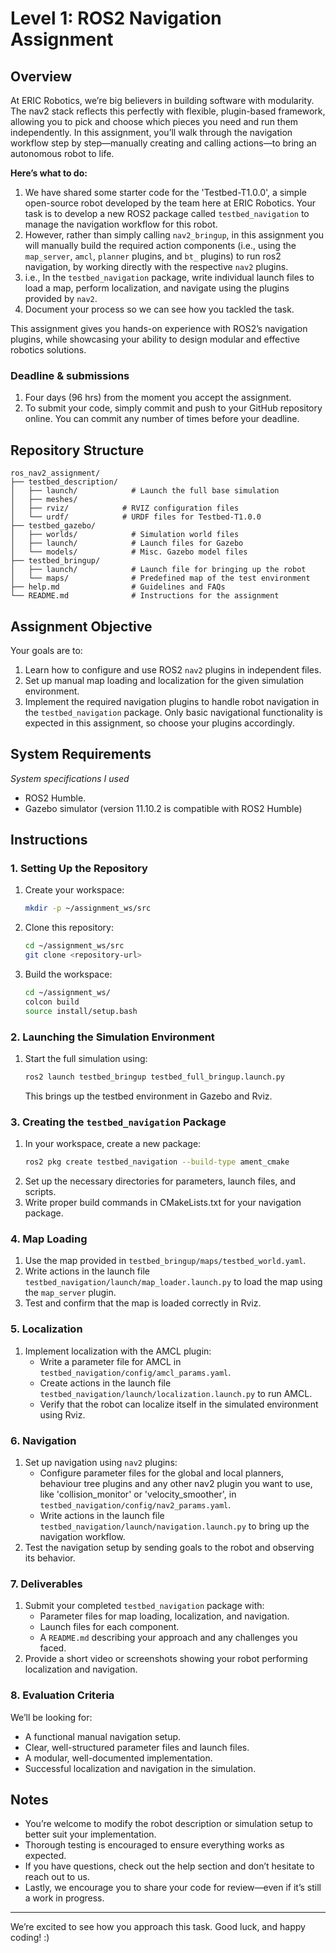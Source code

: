 # Level 1: ROS2 Navigation Assignment

## Overview
At ERIC Robotics, we’re big believers in building software with modularity. The nav2 stack reflects this perfectly with flexible, plugin-based framework, allowing you to pick and choose which pieces you need and run them independently. In this assignment, you’ll walk through the navigation workflow step by step—manually creating and calling actions—to bring an autonomous robot to life.

**Here’s what to do:**
1. We have shared some starter code for the 'Testbed-T1.0.0', a simple open-source robot developed by the team here at ERIC Robotics. Your task is to develop a new ROS2 package called `testbed_navigation` to manage the navigation workflow for this robot.
2. However, rather than simply calling `nav2_bringup`, in this assignment you will manually build the required action components (i.e., using the `map_server`, `amcl`, `planner` plugins, and `bt_` plugins) to run ros2 navigation, by working directly with the respective `nav2` plugins.
3. i.e., In the `testbed_navigation` package, write individual launch files to load a map, perform localization, and navigate using the plugins provided by `nav2`.
4. Document your process so we can see how you tackled the task.

This assignment gives you hands-on experience with ROS2’s navigation plugins, while showcasing your ability to design modular and effective robotics solutions.

### Deadline & submissions
1. Four days (96 hrs) from the moment you accept the assignment.
2. To submit your code, simply commit and push to your GitHub repository online. You can commit any number of times before your deadline.

## Repository Structure

```
ros_nav2_assignment/
├── testbed_description/
│   ├── launch/            # Launch the full base simulation
│   ├── meshes/
│   ├── rviz/            # RVIZ configuration files
│   └── urdf/            # URDF files for Testbed-T1.0.0
├── testbed_gazebo/
│   ├── worlds/            # Simulation world files
│   ├── launch/            # Launch files for Gazebo
│   └── models/            # Misc. Gazebo model files
├── testbed_bringup/
│   ├── launch/            # Launch file for bringing up the robot
│   └── maps/              # Predefined map of the test environment
├── help.md                # Guidelines and FAQs
└── README.md              # Instructions for the assignment
```

## Assignment Objective
Your goals are to:
1. Learn how to configure and use ROS2 `nav2` plugins in independent files.
2. Set up manual map loading and localization for the given simulation environment.
3. Implement the required navigation plugins to handle robot navigation in the `testbed_navigation` package. Only basic navigational functionality is expected in this assignment, so choose your plugins accordingly.

## System Requirements

*System specifications I used*
- ROS2 Humble.
- Gazebo simulator (version 11.10.2 is compatible with ROS2 Humble) 

## Instructions

### 1. Setting Up the Repository
1. Create your workspace:
    ```bash
    mkdir -p ~/assignment_ws/src
    ```
2. Clone this repository:
   ```bash
   cd ~/assignment_ws/src
   git clone <repository-url>
   ```
2. Build the workspace:
   ```bash
   cd ~/assignment_ws/
   colcon build
   source install/setup.bash
   ```

### 2. Launching the Simulation Environment
1. Start the full simulation using:
   ```bash
   ros2 launch testbed_bringup testbed_full_bringup.launch.py
   ```
   This brings up the testbed environment in Gazebo and Rviz.

### 3. Creating the `testbed_navigation` Package
1. In your workspace, create a new package:
   ```bash
   ros2 pkg create testbed_navigation --build-type ament_cmake
   ```
2. Set up the necessary directories for parameters, launch files, and scripts.
3. Write proper build commands in CMakeLists.txt for your navigation package.

### 4. Map Loading
1. Use the map provided in `testbed_bringup/maps/testbed_world.yaml`.
2. Write actions in the launch file `testbed_navigation/launch/map_loader.launch.py` to load the map using the `map_server` plugin.
3. Test and confirm that the map is loaded correctly in Rviz.

### 5. Localization
1. Implement localization with the AMCL plugin:
   - Write a parameter file for AMCL in `testbed_navigation/config/amcl_params.yaml`.
   - Create actions in the launch file `testbed_navigation/launch/localization.launch.py` to run AMCL.
   - Verify that the robot can localize itself in the simulated environment using Rviz.

### 6. Navigation
1. Set up navigation using `nav2` plugins:
   - Configure parameter files for the global and local planners, behaviour tree plugins and any other nav2 plugin you want to use, like 'collision_monitor' or 'velocity_smoother', in `testbed_navigation/config/nav2_params.yaml`.
   - Write actions in the launch file `testbed_navigation/launch/navigation.launch.py` to bring up the navigation workflow.
2. Test the navigation setup by sending goals to the robot and observing its behavior.

### 7. Deliverables
1. Submit your completed `testbed_navigation` package with:
   - Parameter files for map loading, localization, and navigation.
   - Launch files for each component.
   - A `README.md` describing your approach and any challenges you faced.
2. Provide a short video or screenshots showing your robot performing localization and navigation.

### 8. Evaluation Criteria
We’ll be looking for:
- A functional manual navigation setup.
- Clear, well-structured parameter files and launch files.
- A modular, well-documented implementation.
- Successful localization and navigation in the simulation.

## Notes
- You’re welcome to modify the robot description or simulation setup to better suit your implementation.
- Thorough testing is encouraged to ensure everything works as expected.
- If you have questions, check out the help section and don’t hesitate to reach out to us.
- Lastly, we encourage you to share your code for review—even if it’s still a work in progress.
---

We’re excited to see how you approach this task. Good luck, and happy coding! :)